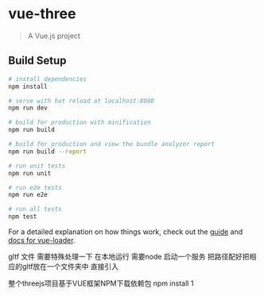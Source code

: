 # vue-three

> A Vue.js project

## Build Setup

``` bash
# install dependencies
npm install

# serve with hot reload at localhost:8080
npm run dev

# build for production with minification
npm run build

# build for production and view the bundle analyzer report
npm run build --report

# run unit tests
npm run unit

# run e2e tests
npm run e2e

# run all tests
npm test
```

For a detailed explanation on how things work, check out the [guide](http://vuejs-templates.github.io/webpack/) and [docs for vue-loader](http://vuejs.github.io/vue-loader).

gltf 文件 需要特殊处理一下 在本地运行 需要node 启动一个服务 把路径配好把相应的gltf放在一个文件夹中 直接引入

整个threejs项目基于VUE框架NPM下载依赖包  npm install
1
